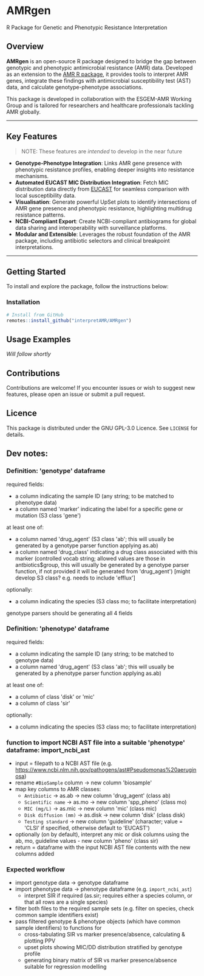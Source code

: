 # AMRgen

R Package for Genetic and Phenotypic Resistance Interpretation

## Overview

**AMRgen** is an open-source R package designed to bridge the gap between genotypic and phenotypic antimicrobial resistance (AMR) data. Developed as an extension to the [AMR R package](https://github.com/msberends/AMR), it provides tools to interpret AMR genes, integrate these findings with antimicrobial susceptibility test (AST) data, and calculate genotype-phenotype associations.

This package is developed in collaboration with the ESGEM-AMR Working Group and is tailored for researchers and healthcare professionals tackling AMR globally.

------------------------------------------------------------------------

## Key Features

> NOTE: These features are *intended* to develop in the near future

-   **Genotype-Phenotype Integration**: Links AMR gene presence with phenotypic resistance profiles, enabling deeper insights into resistance mechanisms.
-   **Automated EUCAST MIC Distribution Integration**: Fetch MIC distribution data directly from [EUCAST](https://mic.eucast.org) for seamless comparison with local susceptibility data.
-   **Visualisation**: Generate powerful UpSet plots to identify intersections of AMR gene presence and phenotypic resistance, highlighting multidrug resistance patterns.
-   **NCBI-Compliant Export**: Create NCBI-compliant antibiograms for global data sharing and interoperability with surveillance platforms.
-   **Modular and Extensible**: Leverages the robust foundation of the AMR package, including antibiotic selectors and clinical breakpoint interpretations.

------------------------------------------------------------------------

## Getting Started

To install and explore the package, follow the instructions below:

### Installation

``` r
# Install from GitHub
remotes::install_github("interpretAMR/AMRgen")
```

## Usage Examples

_Will follow shortly_

## Contributions

Contributions are welcome! If you encounter issues or wish to suggest new features, please open an issue or submit a pull request.

## Licence

This package is distributed under the GNU GPL-3.0 Licence. See `LICENSE` for details.



## Dev notes:

### Definition: 'genotype' dataframe

required fields:
- a column indicating the sample ID (any string; to be matched to phenotype data)
- a column named 'marker' indicating the label for a specific gene or mutation (S3 class 'gene')

at least one of:
- a column named 'drug_agent' (S3 class 'ab'; this will usually be generated by a genotype parser function applying as.ab)
- a column named 'drug_class' indicating a drug class associated with this marker (controlled vocab string; allowed values are those in antbiotics$group, this will usually be generated by a genotype parser function, if not provided it will be generated from 'drug_agent') [might develop S3 class? e.g. needs to include 'efflux']

optionally:
- a column indicating the species (S3 class mo; to facilitate interpretation)
  
genotype parsers should be generating all 4 fields

### Definition: 'phenotype' dataframe

required fields:
- a column indicating the sample ID (any string; to be matched to genotype data)
- a column named 'drug_agent' (S3 class 'ab'; this will usually be generated by a phenotype parser function applying as.ab)

at least one of:
- a column of class 'disk' or 'mic'
- a column of class 'sir'

optionally:
- a column indicating the species (S3 class mo; to facilitate interpretation)

### function to import NCBI AST file into a suitable 'phenotype' dataframe: import_ncbi_ast
- input = filepath to a NCBI AST file (e.g. https://www.ncbi.nlm.nih.gov/pathogens/ast#Pseudomonas%20aeruginosa)
- rename `#BioSample` column -> new column  'biosample'
- map key columns to AMR classes:
  - `Antibiotic` -> as.ab -> new column 'drug_agent' (class ab)
  - `Scientific name` -> as.mo -> new column 'spp_pheno' (class mo)
  - `MIC (mg/L)` -> as.mic -> new column 'mic' (class mic)
  - `Disk diffusion (mm)` -> as.disk -> new column 'disk' (class disk)
  - `Testing standard` -> new column 'guideline' (character; value = 'CLSI' if specified, otherwise default to 'EUCAST')
- optionally (on by default), interpret any mic or disk columns using the ab, mo, guideline values - new column 'pheno' (class sir)
- return = dataframe with the input NCBI AST file contents with the new columns added

### Expected workflow

* import genotype data -> genotype dataframe
* import phenotype data -> phenotype dataframe (e.g. `import_ncbi_ast`)
  - interpret SIR if required (as.sir; requires either a species column, or that all rows are a single species)
* filter both files to the required sample sets (e.g. filter on species, check common sample identifiers exist)
* pass filtered genotype & phenotype objects (which have common sample identifiers) to functions for
  - cross-tabulating SIR vs marker presence/absence, calculating & plotting PPV
  - upset plots showing MIC/DD distribution stratified by genotype profile
  - generating binary matrix of SIR vs marker presence/absence suitable for regression modelling
